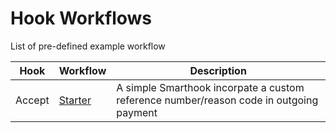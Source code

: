 # Hook Workflows

List of pre-defined example workflow

| Hook     | Workflow      | Description  |
| ---------| --------------| ------------ |
| Accept | [Starter](./starter) | A simple Smarthook incorpate a custom reference number/reason code in outgoing payment |
